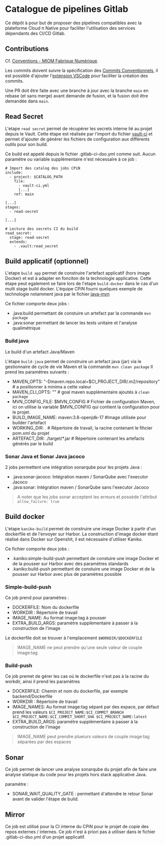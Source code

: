 # Catalogue de pipelines Gitlab

Ce dépôt à pour but de proposer des pipelines compatibles avec la plateforme Cloud π Native pour faciliter l'utilisation des services dépendants des CI/CD Gitlab.

## Contributions

Cf. [Conventions - MIOM Fabrique Numérique](https://docs.fabrique-numerique.fr/conventions/nommage.html).

Les commits doivent suivre la spécification des [Commits Conventionnels](https://www.conventionalcommits.org/en/v1.0.0/), il est possible d'ajouter l'[extension VSCode](https://github.com/vivaxy/vscode-conventional-commits) pour faciliter la création des commits.

Une PR doit être faite avec une branche à jour avec la branche `main` en rebase (et sans merge) avant demande de fusion, et la fusion doit être demandée dans `main`.

## Read Secret

L'etape ```read secret``` permet de récupérer les secrets interne lié au projet depuis le Vault. Cette étape est réalisée par l'import du fichier [vault-ci](./vault-ci.yml) et permet d'ajouter de générer les fichiers de configuration aux différents outils pour son build.

Ce build est appelé depuis le fichier .gitlab-ci-dso.yml comme suit. Aucun paramètre ou variable supplémentaire n'est nécessaire à ce job :
```
# Import des catalog des jobs CPiN
include:
  - project: $CATALOG_PATH
    file:
      - vault-ci.yml
      [...]
    ref: main

[...]
stages:
  - read-secret

[...]

# Lecture des secrets CI du build
read_secret:
  stage: read-secret
  extends:
    - .vault:read_secret
```

## Build applicatif (optionnel)

L'etape ```build app``` permet de construire l'artefact applicatif (hors image Docker) et est à adapter en fonciton de la technologie applicative. Cette étape peut egalement se faire lors de l'etape ```build-docker``` dans le cas d'un multi stage build docker.
L'équipe CPiN fourni quelques exemple de technologie notamment java par le fichier [java-mvn](./java-mvn.yml)

Ce fichier comporte deux jobs :
 - .java:build permettant de constuire un artefact par la commande ```mvn package```
 - .java:sonar permettant de lancer les tests unitaire et l'analyse qualimétrique

 ### Build java

Le build d'un artefact Java/Maven

L'étape ```build-java``` permet de construire un artefact java (jar) via le gestionnaire de cycle de vie Maven et la commande ```mvn clean package```
Il prend les paramètres suivants :
  - MAVEN_OPTS: "-Dmaven.repo.local=$CI_PROJECT_DIR/.m2/repository" # a positionner à minima a cette valeur
  - MAVEN_CLI_OPTS: "" # goal maven supplémentaire ajoutés à ```clean package```
  - MVN_CONFIG_FILE: $MVN_CONFIG # Fichier de configuration Maven, ici on utilise la variable $MVN_CONFIG qui contient la configuration pour le projet.
  - BUILD_IMAGE_NAME: maven:3.8-openjdk-17 #Image utilisée pour builder l'artefact
  - WORKING_DIR: . # Répertoire de travail, la racine contenant le fihcier pom.xml du projet
  - ARTEFACT_DIR: ./target/*.jar # Répertoire contenant les artefacts générés par le build

 ### Sonar Java et Sonar Java jacoco

 2 jobs permettent une intégration sonarqube pour les projets Java :
  - .java:sonar-jacoco: Intégration maven / SonarQube avec l'executor Jacoco
  - .java:sonar: Intégration maven / SonarQube sans l'executor Jacoco

> A noter que les jobs sonar acceptent les erreurs et possède l'attribut ```allow_failure: true```

## Build docker

L'etape ```kaniko-build``` permet de construire une image Docker à partir d'un dockerfile et de l'envoyer sur Harbor. La construction d'image docker étant réalisé dans Docker sur Openshit, il est nécessaire d'utiliser Kaniko.

Ce fichier comporte deux jobs :
 - .kaniko:simple-build-push permettant de constuire une image Docker et de la pousser sur Harbor avec des paramètres standards
 - .kaniko:build-push permettant de constuire une image Docker et de la pousser sur Harbor avec plus de paramètres possible

### Simple-build-push

Ce job prend pour paramètres :
 - DOCKERFILE: Nom du dockerfile
 - WORKDIR : Répertoire de travail
 - IMAGE_NAME: Au format image:tag à pousser
 - EXTRA_BUILD_ARGS: paramètre supplémentaire à passer à la construction de l'image

Le dockerfile doit se trouver à l'emplacement ```$WORKDIR/$DOCKERFILE```

> IMAGE_NAME ne peut prendre qu'une seule valeur de couple image:tag

### Build-push

Ce job premet de gérer les cas où le dockerfile n'est pas à la racine du workdir, ainsi il prend les paramètres
 - DOCKERFILE: Chemin et nom du dockerfile, par exemple backend/Dockerfile
 - WORKDIR : Répertoire de travail
 - IMAGE_NAMES: Au format image:tag séparé par des espace, par défaut prend les valeurs ```$CI_PROJECT_NAME:$CI_COMMIT_BRANCH $CI_PROJECT_NAME:$CI_COMMIT_SHORT_SHA $CI_PROJECT_NAME:latest```
 - EXTRA_BUILD_ARGS: paramètre supplémentaire à passer à la construction de l'image

> IMAGE_NAME peut prendre plueiurs valeurs de couple image:tag séparées par des espaces

## Sonar

Ce job permet de lancer une analyse sonarqube du projet afin de faire une analyse statique du code pour les projets hors stack applicative Java.

paramètre :
 - SONAR_WAIT_QUALITY_GATE : permettant d'attendre le retour Sonar avant de valider l'étape de build.

## Mirror

Ce job est utilisé pour la CI interne du CPiN pour le projet de copie des repos externes / internes. Ce job n'est à priori pas à utiliser dans le fichier .gitlab-ci-dso.yml d'un projet applicatif.
